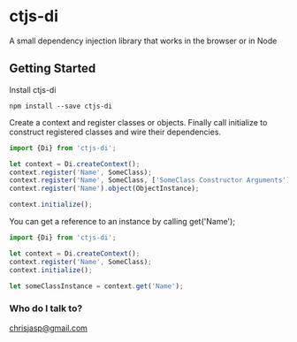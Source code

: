 # ctjs-di
A small dependency injection library that works in the browser or in Node

## Getting Started
Install ctjs-di
```
npm install --save ctjs-di
```

Create a context and register classes or objects. Finally call initialize to construct registered classes and wire their dependencies.
```javascript
import {Di} from 'ctjs-di';

let context = Di.createContext();
context.register('Name', SomeClass);
context.register('Name', SomeClass, ['SomeClass Constructor Arguments']);
context.register('Name').object(ObjectInstance);

context.initialize();
```
You can get a reference to an instance by calling get('Name');
```javascript
import {Di} from 'ctjs-di';

let context = Di.createContext();
context.register('Name', SomeClass);
context.initialize();

let someClassInstance = context.get('Name');
```

### Who do I talk to?
chrisjasp@gmail.com